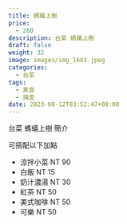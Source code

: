 ```yaml
---
title: 螞蟻上樹
price:
  - 280
description: 台菜 螞蟻上樹
draft: false
weight: 32
image: images/img_1683.jpeg
categories:
  - 台菜
tags:
  - 素食
  - 辣度
date: 2023-08-12T03:52:47+08:00
---
```


台菜 螞蟻上樹 簡介

可搭配以下加點

- 涼拌小菜  NT 90
- 白飯 NT 15
- 奶汁濃湯 NT 30
- 紅茶  NT 50
- 美式咖啡 NT 50
- 可樂 NT 50
